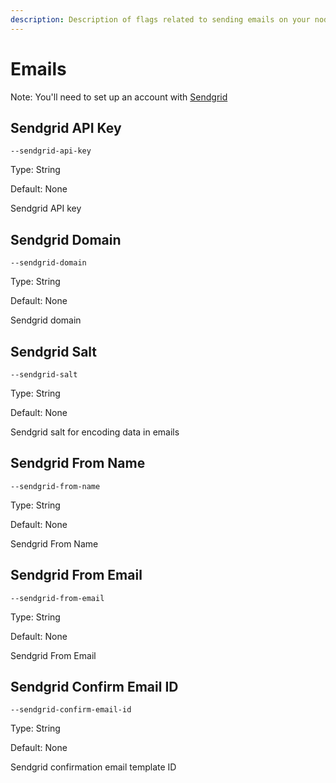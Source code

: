 ```yaml
---
description: Description of flags related to sending emails on your node
---
```


# Emails

Note: You'll need to set up an account with [Sendgrid](https://sendgrid.com)

## Sendgrid API Key

`--sendgrid-api-key`

Type: String

Default: None

Sendgrid API key

## Sendgrid Domain

`--sendgrid-domain`

Type: String

Default: None

Sendgrid domain

## Sendgrid Salt

`--sendgrid-salt`

Type: String

Default: None

Sendgrid salt for encoding data in emails

## Sendgrid From Name

`--sendgrid-from-name`

Type: String

Default: None

Sendgrid From Name

## Sendgrid From Email

`--sendgrid-from-email`

Type: String

Default: None

Sendgrid From Email

## Sendgrid Confirm Email ID

`--sendgrid-confirm-email-id`

Type: String

Default: None

Sendgrid confirmation email template ID
